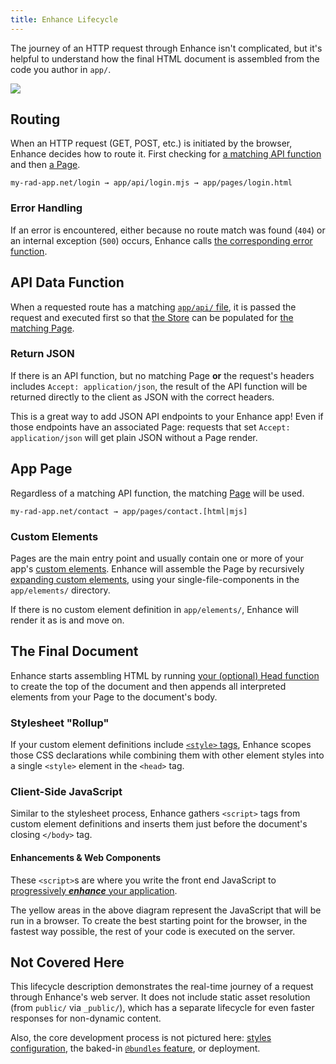 ```yaml
---
title: Enhance Lifecycle
---
```


<doc-callout level="info" mark="📍">

The journey of an HTTP request through Enhance isn't complicated, but it's helpful to understand how the final HTML document is assembled from the code you author in `app/`.

</doc-callout>

<img src='/_public/img/docs/routing-lifecycle.svg' class='block mbe2 si-100' />

## Routing

When an HTTP request (GET, POST, etc.) is initiated by the browser, Enhance decides how to route it.
First checking for [a matching API function](/docs/conventions/api) and then [a Page](/docs/conventions/pages).

```
my-rad-app.net/login → app/api/login.mjs → app/pages/login.html
```

### Error Handling

If an error is encountered, either because no route match was found (`404`) or an internal exception (`500`) occurs, Enhance calls [the corresponding error function](/docs/conventions/404-errors).

## API Data Function

When a requested route has a matching [`app/api/` file](/docs/conventions/api), it is passed the request and executed first so that [the Store](/docs/elements/state/store) can be populated for [the matching Page](/docs/conventions/pages).

### Return JSON

If there is an API function, but no matching Page **or** the request's headers includes `Accept: application/json`, the result of the API function will be returned directly to the client as JSON with the correct headers.

<doc-callout level="tip" mark="{...}">

This is a great way to add JSON API endpoints to your Enhance app!
Even if those endpoints have an associated Page: requests that set `Accept: application/json` will get plain JSON without a Page render.

</doc-callout>

## App Page

Regardless of a matching API function, the matching [Page](/docs/conventions/pages) will be used.

```
my-rad-app.net/contact → app/pages/contact.[html|mjs]
```

### Custom Elements

Pages are the main entry point and usually contain one or more of your app's [custom elements](/docs/elements).
Enhance will assemble the Page by recursively [expanding custom elements](/docs/elements/html), using your single-file-components in the `app/elements/` directory.

If there is no custom element definition in `app/elements/`, Enhance will render it as is and move on.

## The Final Document

Enhance starts assembling HTML by running [your (optional) Head function](/docs/conventions/head) to create the top of the document and then appends all interpreted elements from your Page to the document's body.

### Stylesheet "Rollup"

If your custom element definitions include [`<style>` tags](/docs/enhance-styles/element-styles), Enhance scopes those CSS declarations while combining them with other element styles into a single `<style>` element in the `<head>` tag.

### Client-Side JavaScript

Similar to the stylesheet process, Enhance gathers `<script>` tags from custom element definitions and inserts them just before the document's closing `</body>` tag.

#### Enhancements & Web Components

These `<script>`s are where you write the front end JavaScript to [progressively ***enhance*** your application](/docs/patterns/progressive-enhancement).

<doc-callout level="caution" mark="✨">

The yellow areas in the above diagram represent the JavaScript that will be run in a browser.
To create the best starting point for the browser, in the fastest way possible, the rest of your code is executed on the server.

</doc-callout>

## Not Covered Here

This lifecycle description demonstrates the real-time journey of a request through Enhance's web server.
It does not include static asset resolution (from `public/` via `_public/`), which has a separate lifecycle for even faster responses for non-dynamic content.
<!-- TODO: create a "Public" doc under "Starter Project" with a diagram and link here 👆 -->

Also, the core development process is not pictured here: [styles configuration](/docs/enhance-styles/utility-classes#customize), the baked-in [`@bundles` feature](/docs/patterns/browser-modules), or deployment.
